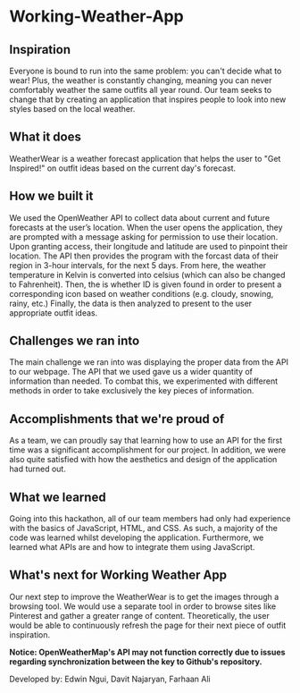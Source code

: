 # Working-Weather-App

## Inspiration
Everyone is bound to run into the same problem: you can't decide what to wear! Plus, the weather is constantly changing, meaning you can never comfortably weather the same outfits all year round. Our team seeks to change that by creating an application that inspires people to look into new styles based on the local weather.

## What it does
WeatherWear is a weather forecast application that helps the user to "Get Inspired!" on outfit ideas based on the current day's forecast.

## How we built it
We used the OpenWeather API to collect data about current and future forecasts at the user’s location. When the user opens the application, they are prompted with a message asking for permission to use their location. Upon granting access, their longitude and latitude are used to pinpoint their location. The API then provides the program with the forcast data of their region in 3-hour intervals, for the next 5 days. From here, the weather temperature in Kelvin is converted into celsius (which can also be changed to Fahrenheit). Then, the is whether ID is given found in order to present a corresponding icon based on weather conditions (e.g. cloudy, snowing, rainy, etc.) Finally, the data is then analyzed to present to the user appropriate outfit ideas.

## Challenges we ran into
The main challenge we ran into was displaying the proper data from the API to our webpage. The API that we used gave us a wider quantity of information than needed. To combat this, we experimented with different methods in order to take exclusively the key pieces of information.

## Accomplishments that we're proud of
As a team, we can proudly say that learning how to use an API for the first time was a significant accomplishment for our project. In addition, we were also quite satisfied with how the aesthetics and design of the application had turned out.

## What we learned
Going into this hackathon, all of our team members had only had experience with the basics of  JavaScript, HTML, and CSS. As such, a majority of the code was learned whilst developing the application. Furthermore, we learned what APIs are and how to integrate them using JavaScript. 

## What's next for Working Weather App
Our next step to improve the WeatherWear is to get the images through a browsing tool. We would use a separate tool in order to browse sites like Pinterest and gather a greater range of content. Theoretically, the user would be able to continuously refresh the page for their next piece of outfit inspiration.

**Notice: OpenWeatherMap's API may not function correctly due to issues regarding synchronization between the key to Github's repository.**

Developed by: Edwin Ngui, Davit Najaryan, Farhaan Ali
